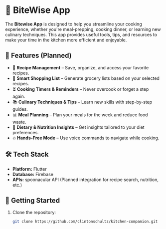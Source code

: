 # 🍳 BiteWise App

The **Bitewise App** is designed to help you streamline your cooking experience, 
whether you're meal-prepping, cooking dinner, or learning new culinary techniques. This 
app provides useful tools, tips, and resources to make your time in the kitchen more 
efficient and enjoyable.

## 🚀 Features (Planned)
- 📝 **Recipe Management** – Save, organize, and access your favorite recipes.
- 🛒 **Smart Shopping List** – Generate grocery lists based on your selected recipes.
- ⏳ **Cooking Timers & Reminders** – Never overcook or forget a step again.
- 📚 **Culinary Techniques & Tips** – Learn new skills with step-by-step guides.
- 📊 **Meal Planning** – Plan your meals for the week and reduce food waste.
- 🌱 **Dietary & Nutrition Insights** – Get insights tailored to your diet preferences.
- 🔥 **Hands-Free Mode** – Use voice commands to navigate while cooking.

## 🛠️ Tech Stack
- **Platform:** Flutter
- **Database:** Firebase
- **APIs:** spoonacular API (Planned integration for recipe search, nutrition, etc.)

## 📌 Getting Started
1. Clone the repository:
   ```sh
   git clone https://github.com/clintonschultz/kitchen-companion.git
